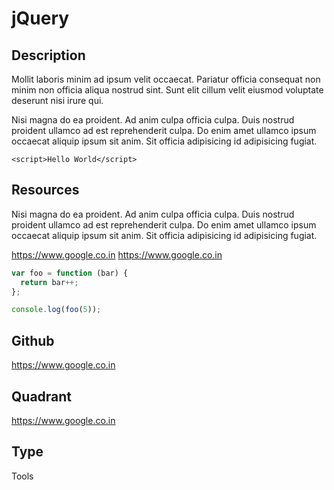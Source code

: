# jQuery
## Description
Mollit laboris minim ad ipsum velit occaecat. Pariatur officia consequat non minim non officia aliqua nostrud sint. Sunt elit cillum velit eiusmod voluptate deserunt nisi irure qui.

Nisi magna do ea proident. Ad anim culpa officia culpa. Duis nostrud proident ullamco ad est reprehenderit culpa. Do enim amet ullamco ipsum occaecat aliquip ipsum sit anim. Sit officia adipisicing id adipisicing fugiat.
```
<script>Hello World</script>
```

## Resources
Nisi magna do ea proident. Ad anim culpa officia culpa. Duis nostrud proident ullamco ad est reprehenderit culpa. Do enim amet ullamco ipsum occaecat aliquip ipsum sit anim. Sit officia adipisicing id adipisicing fugiat.

https://www.google.co.in
https://www.google.co.in

``` js
var foo = function (bar) {
  return bar++;
};

console.log(foo(5));
```

## Github
https://www.google.co.in

## Quadrant
https://www.google.co.in

## Type
Tools